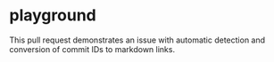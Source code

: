 # playground

This pull request demonstrates an issue with automatic detection and conversion of commit IDs to markdown links.
